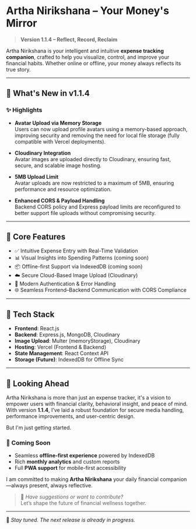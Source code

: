 # Artha Nirikshana – Your Money's Mirror

> **Version 1.1.4 – Reflect, Record, Reclaim**

Artha Nirikshana is your intelligent and intuitive **expense tracking companion**, crafted to help you visualize, control, and improve your financial habits. Whether online or offline, your money always reflects its true story.

---

## 🚀 What's New in v1.1.4

### ✨ Highlights
- **Avatar Upload via Memory Storage**  
  Users can now upload profile avatars using a memory-based approach, improving security and removing the need for local file storage (fully compatible with Vercel deployments).

- **Cloudinary Integration**  
  Avatar images are uploaded directly to Cloudinary, ensuring fast, secure, and scalable image hosting.

- **5MB Upload Limit**  
  Avatar uploads are now restricted to a maximum of 5MB, ensuring performance and resource optimization.

- **Enhanced CORS & Payload Handling**  
  Backend CORS policy and Express payload limits are reconfigured to better support file uploads without compromising security.

---

## 🧠 Core Features

- ✅ Intuitive Expense Entry with Real-Time Validation  
- 📊 Visual Insights into Spending Patterns (coming soon)
- 📦 Offline-first Support via IndexedDB (coming soon)  
- ☁️ Secure Cloud-Based Image Upload (Cloudinary)  
- 🔐 Modern Authentication & Error Handling  
- 🌐 Seamless Frontend–Backend Communication with CORS Compliance  

---

## 📂 Tech Stack

- **Frontend**: React.js
- **Backend**: Express.js, MongoDB, Cloudinary  
- **Image Upload**: Multer (memoryStorage), Cloudinary  
- **Hosting**: Vercel (Frontend & Backend)  
- **State Management**: React Context API  
- **Storage (Future)**: IndexedDB for Offline Sync  

---

## 🔭 Looking Ahead

Artha Nirikshana is more than just an expense tracker, it's a vision to empower users with financial clarity, behavioral insight, and peace of mind. With version **1.1.4**, I’ve laid a robust foundation for secure media handling, performance improvements, and user-centric design.

But I'm just getting started.

### 🧩 Coming Soon
- Seamless **offline-first experience** powered by IndexedDB
- Rich **monthly analytics** and custom reports
- Full **PWA support** for mobile-first accessibility

I am committed to making **Artha Nirikshana** your daily financial companion—always present, always reflective.

> 💬 _Have suggestions or want to contribute?_  
> Let’s shape the future of financial wellness together.

---

📌 _Stay tuned. The next release is already in progress._  

